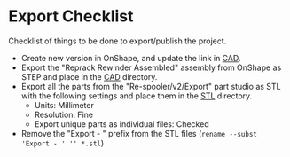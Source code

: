 # Export Checklist

Checklist of things to be done to export/publish the project.

* Create new version in OnShape, and update the link in [CAD](./CAD/README.md).
* Export the "Reprack Rewinder Assembled" assembly from OnShape as STEP and place in the [CAD](./CAD/) directory.
* Export all the parts from the "Re-spooler/v2/Export" part studio as STL with the following settings and place them in the [STL](./STL/) directory.
  * Units: Millimeter
  * Resolution: Fine
  * Export unique parts as individual files: Checked
* Remove the "Export - " prefix from the STL files (`rename --subst 'Export - ' '' *.stl`)
